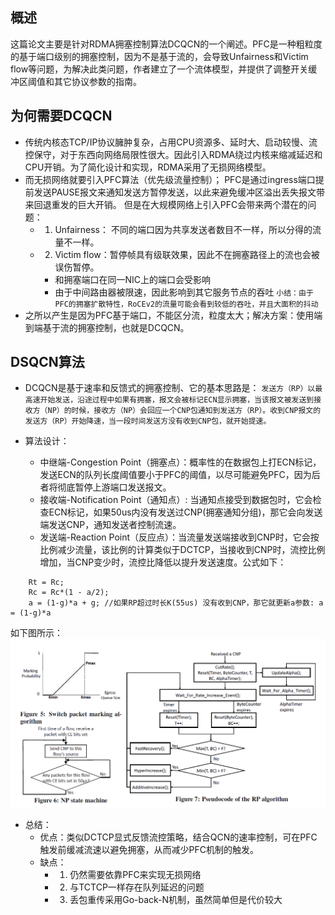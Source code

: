 ## 概述
这篇论文主要是针对RDMA拥塞控制算法DCQCN的一个阐述。PFC是一种粗粒度的基于端口级别的拥塞控制，因为不是基于流的，会导致Unfairness和Victim flow等问题，为解决此类问题，作者建立了一个流体模型，并提供了调整开关缓冲区阈值和其它协议参数的指南。

## 为何需要DCQCN
- 传统内核态TCP/IP协议臃肿复杂，占用CPU资源多、延时大、启动较慢、流控保守，对于东西向网络局限性很大。因此引入RDMA绕过内核来缩减延迟和CPU开销。为了简化设计和实现，RDMA采用了无损网络模型。 
- 而无损网络就要引入PFC算法（优先级流量控制）； PFC是通过ingress端口提前发送PAUSE报文来通知发送方暂停发送，以此来避免缓冲区溢出丢失报文带来回退重发的巨大开销。 但是在大规模网络上引入PFC会带来两个潜在的问题：
  - 1. Unfairness： 不同的端口因为共享发送者数目不一样，所以分得的流量不一样。
  - 2. Victim flow：暂停帧具有级联效果，因此不在拥塞路径上的流也会被误伤暂停。 
    - 和拥塞端口在同一NIC上的端口会受影响
    - 由于中间路由器被限速，因此影响到其它服务节点的吞吐
 `小结：由于PFC的拥塞扩散特性，RoCEv2的流量可能会看到较低的吞吐，并且大面积的抖动`
- 之所以产生是因为PFC基于端口，不能区分流，粒度太大；解决方案：使用端到端基于流的拥塞控制，也就是DCQCN。

## DSQCN算法
- DCQCN是基于速率和反馈式的拥塞控制、它的基本思路是：
`发送方（RP）以最高速开始发送，沿途过程中如果有拥塞，报文会被标记ECN显示拥塞，当该报文被发送到接收方（NP）的时候，接收方（NP）会回应一个CNP包通知到发送方（RP）。收到CNP报文的发送方（RP）开始降速，当一段时间发送方没有收到CNP包，就开始提速。`

- 算法设计：
  - 中继端-Congestion Point（拥塞点）：概率性的在数据包上打ECN标记，发送ECN的队列长度阈值要小于PFC的阈值，以尽可能避免PFC，因为后者将彻底暂停上游端口发送报文。
  - 接收端-Notification Point（通知点）: 当通知点接受到数据包时，它会检查ECN标记，如果50us内没有发送过CNP(拥塞通知分组)，那它会向发送端发送CNP，通知发送者控制流速。
  - 发送端-Reaction Point（反应点）：当流量发送端接收到CNP时，它会按比例减少流量，该比例的计算类似于DCTCP，当接收到CNP时，流控比例增加，当CNP变少时，流控比降低以提升发送速度。公式如下：
```
    Rt = Rc;
    Rc = Rc*(1 - a/2);
    a = (1-g)*a + g; //如果RP超过时长K(55us) 没有收到CNP，那它就更新a参数: a = (1-g)*a
```
如下图所示：  
<img src="../img/DCQCN_figure_567.png" width="960px" />
- 总结：
  - 优点：类似DCTCP显式反馈流控策略，结合QCN的速率控制，可在PFC触发前缓减流速以避免拥塞，从而减少PFC机制的触发。
  - 缺点：
    - 1. 仍然需要依靠PFC来实现无损网络
    - 2. 与TCTCP一样存在队列延迟的问题
    - 3. 丢包重传采用Go-back-N机制，虽然简单但是代价较大
